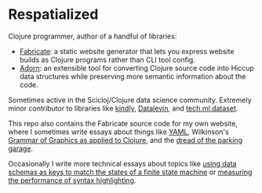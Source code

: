 # Respatialized

Clojure programmer, author of a handful of libraries:

- [Fabricate](https://fabricate.site/): a static website generator that lets you express website builds as Clojure programs rather than CLI tool config.
- [Adorn](https://adorn.fabricate.site/): an extensible tool for converting Clojure source code into Hiccup data structures while preserving more semantic information about the code.

Sometimes active in the Scicloj/Clojure data science community. Extremely minor contributor to libraries like [kindly](https://github.com/scicloj/kindly/pull/28), [Datalevin](https://github.com/juji-io/datalevin/pull/187), and [tech.ml.dataset](https://github.com/techascent/tech.ml.dataset/pull/264).

This repo also contains the Fabricate source code for my own website, where I sometimes write essays about things like [YAML](https://respatialized.net/against-metadata.html), Wilkinson's [Grammar of Graphics as applied to Clojure](https://respatialized.net/syntax-of-graphics.html), and the [dread of the parking garage](https://respatialized.net/parking-garage-dread.html).

Occasionally I write more technical essays about topics like [using data schemas as keys to match the states of a finite state machine](https://fabricate.site/background/finite-schema-machines.html) or [measuring the performance of syntax highlighting](https://adorn.fabricate.site/performance.html).
